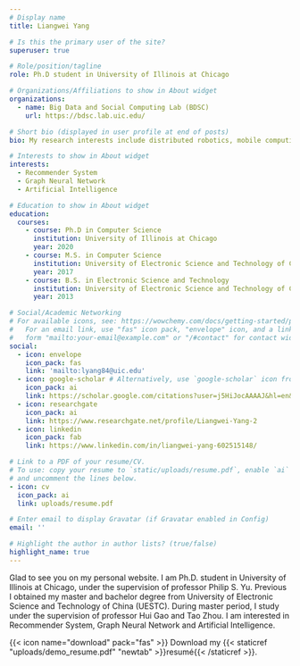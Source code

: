```yaml
---
# Display name
title: Liangwei Yang

# Is this the primary user of the site?
superuser: true

# Role/position/tagline
role: Ph.D student in University of Illinois at Chicago

# Organizations/Affiliations to show in About widget
organizations:
  - name: Big Data and Social Computing Lab (BDSC)
    url: https://bdsc.lab.uic.edu/

# Short bio (displayed in user profile at end of posts)
bio: My research interests include distributed robotics, mobile computing and programmable matter.

# Interests to show in About widget
interests:
  - Recommender System
  - Graph Neural Network
  - Artificial Intelligence

# Education to show in About widget
education:
  courses:
    - course: Ph.D in Computer Science
      institution: University of Illinois at Chicago
      year: 2020
    - course: M.S. in Computer Science
      institution: University of Electronic Science and Technology of China (UESTC)
      year: 2017
    - course: B.S. in Electronic Science and Technology
      institution: University of Electronic Science and Technology of China (UESTC)
      year: 2013

# Social/Academic Networking
# For available icons, see: https://wowchemy.com/docs/getting-started/page-builder/#icons
#   For an email link, use "fas" icon pack, "envelope" icon, and a link in the
#   form "mailto:your-email@example.com" or "/#contact" for contact widget.
social:
  - icon: envelope
    icon_pack: fas
    link: 'mailto:lyang84@uic.edu'
  - icon: google-scholar # Alternatively, use `google-scholar` icon from `ai` icon pack
    icon_pack: ai
    link: https://scholar.google.com/citations?user=j5HiJocAAAAJ&hl=en&oi=ao
  - icon: researchgate
    icon_pack: ai
    link: https://www.researchgate.net/profile/Liangwei-Yang-2
  - icon: linkedin
    icon_pack: fab
    link: https://www.linkedin.com/in/liangwei-yang-602515148/

# Link to a PDF of your resume/CV.
# To use: copy your resume to `static/uploads/resume.pdf`, enable `ai` icons in `params.toml`,
# and uncomment the lines below.
- icon: cv
  icon_pack: ai
  link: uploads/resume.pdf

# Enter email to display Gravatar (if Gravatar enabled in Config)
email: ''

# Highlight the author in author lists? (true/false)
highlight_name: true
---
```


Glad to see you on my personal website. I am Ph.D. student in University of Illinois at Chicago, under the supervision of professor Philip S. Yu. Previous I obtained my master and bachelor degree from University of Electronic Science and Technology of China (UESTC). During master period, I study under the supervision of professor Hui Gao and Tao Zhou. I am interested in Recommender System, Graph Neural Network and Artificial Intelligence.

{{< icon name="download" pack="fas" >}} Download my {{< staticref "uploads/demo_resume.pdf" "newtab" >}}resumé{{< /staticref >}}.
